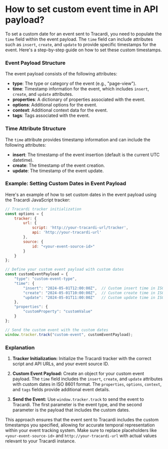 # How to set custom event time in API payload?

To set a custom date for an event sent to Tracardi, you need to populate the `time` field within the event payload.
The `time` field can include attributes such as `insert`, `create`, and `update` to provide specific timestamps for the
event. Here's a step-by-step guide on how to set these custom timestamps.

### Event Payload Structure

The event payload consists of the following attributes:

- **type**: The type or category of the event (e.g., "page-view").
- **time**: Timestamp information for the event, which includes `insert`, `create`, and `update` attributes.
- **properties**: A dictionary of properties associated with the event.
- **options**: Additional options for the event.
- **context**: Additional context data for the event.
- **tags**: Tags associated with the event.

### Time Attribute Structure

The `time` attribute provides timestamp information and can include the following attributes:

- **insert**: The timestamp of the event insertion (default is the current UTC datetime).
- **create**: The timestamp of the event creation.
- **update**: The timestamp of the event update.

### Example: Setting Custom Dates in Event Payload

Here's an example of how to set custom dates in the event payload using the Tracardi JavaScript tracker:

```javascript
// Tracardi tracker initialization
const options = {
    tracker: {
        url: {
            script: 'http://your-tracardi-url/tracker',
            api: 'http://your-tracardi-url'
        },
        source: {
            id: "<your-event-source-id>"
        }
    }
};

// Define your custom event payload with custom dates
const customEventPayload = {
    "type": "custom-event-type",
    "time": {
        "insert": "2024-05-01T12:00:00Z",  // Custom insert time in ISO 8601 format
        "create": "2024-05-01T10:00:00Z",  // Custom create time in ISO 8601 format
        "update": "2024-05-01T11:00:00Z"   // Custom update time in ISO 8601 format
    },
    "properties": {
        "customProperty": "customValue"
    }
};

// Send the custom event with the custom dates
window.tracker.track("custom-event", customEventPayload);
```

### Explanation

1. **Tracker Initialization:**
   Initialize the Tracardi tracker with the correct script and API URLs, and your event source ID.

2. **Custom Event Payload:**
   Create an object for your custom event payload. The `time` field includes the `insert`, `create`, and `update`
   attributes with custom dates in ISO 8601 format. The `properties`, `options`, `context`, and `tags` fields provide
   additional event details.

3. **Send the Event:**
   Use `window.tracker.track` to send the event to Tracardi. The first parameter is the event type, and the second
   parameter is the payload that includes the custom dates.

This approach ensures that the event sent to Tracardi includes the custom timestamps you specified, allowing for
accurate temporal representation within your event tracking system. Make sure to replace placeholders
like `<your-event-source-id>` and `http://your-tracardi-url` with actual values relevant to your Tracardi instance.